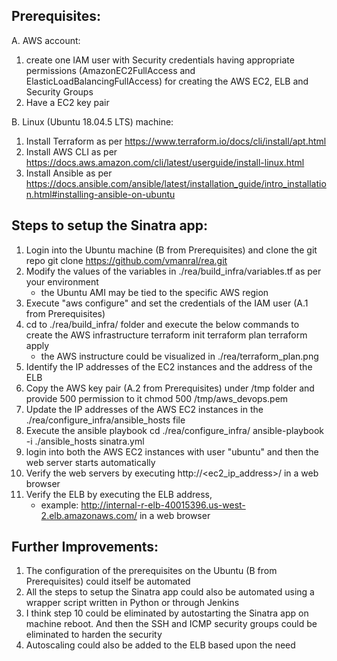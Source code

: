 Prerequisites:
-------------
A. AWS account: 
  1. create one IAM user with Security credentials having appropriate permissions (AmazonEC2FullAccess and ElasticLoadBalancingFullAccess) for creating the AWS EC2, ELB and Security Groups
  2. Have a EC2 key pair

B. Linux (Ubuntu 18.04.5 LTS) machine:
  1. Install Terraform as per https://www.terraform.io/docs/cli/install/apt.html
  2. Install AWS CLI as per https://docs.aws.amazon.com/cli/latest/userguide/install-linux.html
  3. Install Ansible as per https://docs.ansible.com/ansible/latest/installation_guide/intro_installation.html#installing-ansible-on-ubuntu


Steps to setup the Sinatra app:
------------------------------
1. Login into the Ubuntu machine (B from Prerequisites) and clone the git repo
	    git clone https://github.com/vmanral/rea.git 
2. Modify the values of the variables in ./rea/build_infra/variables.tf as per your environment
	- the Ubuntu AMI may be tied to the specific AWS region
3. Execute "aws configure" and set the credentials of the IAM user (A.1 from Prerequisites)
4. cd to ./rea/build_infra/ folder and execute the below commands to create the AWS infrastructure
	    terraform init
	    terraform plan
	    terraform apply
	- the AWS instructure could be visualized in ./rea/terraform_plan.png
5. Identify the IP addresses of the EC2 instances and the address of the ELB
6. Copy the AWS key pair (A.2 from Prerequisites) under /tmp folder and provide 500 permission to it 
	    chmod 500 /tmp/aws_devops.pem
8. Update the IP addresses of the AWS EC2 instances in the ./rea/configure_infra/ansible_hosts file
9. Execute the ansible playbook
	    cd ./rea/configure_infra/
	    ansible-playbook -i ./ansible_hosts sinatra.yml
10. login into both the AWS EC2 instances with user "ubuntu" and then the web server starts automatically
11. Verify the web servers by executing http://<ec2_ip_address>/ in a web browser
12. Verify the ELB by executing the ELB address, 
    - example: http://internal-r-elb-40015396.us-west-2.elb.amazonaws.com/ in a web browser


Further Improvements:
--------------------
1. The configuration of the prerequisites on the Ubuntu (B from Prerequisites) could itself be automated
2. All the steps to setup the Sinatra app could also be automated using a wrapper script written in Python or through Jenkins
3. I think step 10 could be eliminated by autostarting the Sinatra app on machine reboot. And then the SSH and ICMP security groups could be eliminated to harden the security
4. Autoscaling could also be added to the ELB based upon the need
